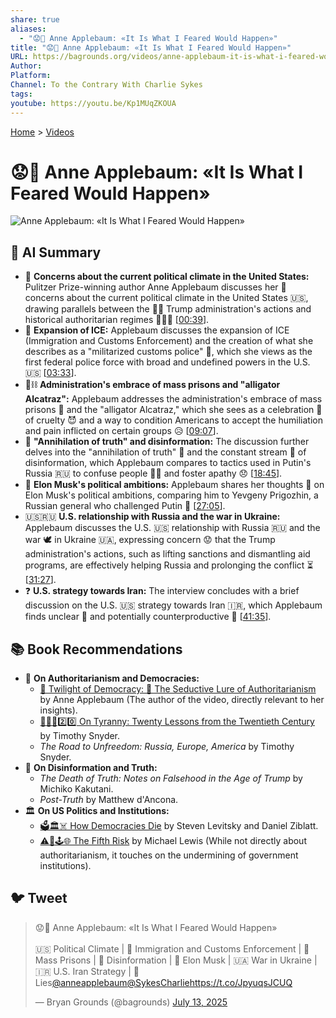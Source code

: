 ```yaml
---
share: true
aliases:
  - "😟🔮 Anne Applebaum: «It Is What I Feared Would Happen»"
title: "😟🔮 Anne Applebaum: «It Is What I Feared Would Happen»"
URL: https://bagrounds.org/videos/anne-applebaum-it-is-what-i-feared-would-happen
Author: 
Platform: 
Channel: To the Contrary With Charlie Sykes
tags: 
youtube: https://youtu.be/Kp1MUqZKOUA
---
```

[Home](../index.md) > [Videos](./index.md)  
# 😟🔮 Anne Applebaum: «It Is What I Feared Would Happen»  
![Anne Applebaum: «It Is What I Feared Would Happen»](https://youtu.be/Kp1MUqZKOUA)  
  
## 🤖 AI Summary  
* 🚨 **Concerns about the current political climate in the United States:** Pulitzer Prize-winning author Anne Applebaum discusses her 😬 concerns about the current political climate in the United States 🇺🇸, drawing parallels between the 👨‍⚖️ Trump administration's actions and historical authoritarian regimes 👑🚫📜 \[[00:39](http://www.youtube.com/watch?v=Kp1MUqZKOUA&t=39)\].  
* 🛂 **Expansion of ICE:** Applebaum discusses the expansion of ICE (Immigration and Customs Enforcement) and the creation of what she describes as a "militarized customs police" 👮, which she views as the first federal police force with broad and undefined powers in the U.S. 🇺🇸 \[[03:33](http://www.youtube.com/watch?v=Kp1MUqZKOUA&t=213)\].  
* 🐊⛓️ **Administration's embrace of mass prisons and "alligator Alcatraz":** Applebaum addresses the administration's embrace of mass prisons 🏢 and the "alligator Alcatraz," which she sees as a celebration 🎉 of cruelty 😈 and a way to condition Americans to accept the humiliation and pain inflicted on certain groups 😥 \[[09:07](http://www.youtube.com/watch?v=Kp1MUqZKOUA&t=547)\].  
* 🤥 **"Annihilation of truth" and disinformation:** The discussion further delves into the "annihilation of truth" 🚫 and the constant stream 🌊 of disinformation, which Applebaum compares to tactics used in Putin's Russia 🇷🇺 to confuse people 😵‍💫 and foster apathy 😞 \[[18:45](http://www.youtube.com/watch?v=Kp1MUqZKOUA&t=1125)\].  
* 🚀 **Elon Musk's political ambitions:** Applebaum shares her thoughts 💭 on Elon Musk's political ambitions, comparing him to Yevgeny Prigozhin, a Russian general who challenged Putin 🤼 \[[27:05](http://www.youtube.com/watch?v=Kp1MUqZKOUA&t=1625)\].  
* 🇺🇸🇷🇺 **U.S. relationship with Russia and the war in Ukraine:** Applebaum discusses the U.S. 🇺🇸 relationship with Russia 🇷🇺 and the war 🕊️ in Ukraine 🇺🇦, expressing concern 😟 that the Trump administration's actions, such as lifting sanctions and dismantling aid programs, are effectively helping Russia and prolonging the conflict ⏳ \[[31:27](http://www.youtube.com/watch?v=Kp1MUqZKOUA&t=1887)\].  
* ❓ **U.S. strategy towards Iran:** The interview concludes with a brief discussion on the U.S. 🇺🇸 strategy towards Iran 🇮🇷, which Applebaum finds unclear 🤔 and potentially counterproductive 🤕 \[[41:35](http://www.youtube.com/watch?v=Kp1MUqZKOUA&t=2495)\].  
  
## 📚 Book Recommendations  
* 📖 **On Authoritarianism and Democracies:**  
    * [🥀 Twilight of Democracy: 🐍 The Seductive Lure of Authoritarianism](../books/twilight-of-democracy.md) by Anne Applebaum (The author of the video, directly relevant to her insights).  
    * [👑🚫📜2️⃣0️⃣ On Tyranny: Twenty Lessons from the Twentieth Century](../books/on-tyranny.md) by Timothy Snyder.  
    * *The Road to Unfreedom: Russia, Europe, America* by Timothy Snyder.  
* 📰 **On Disinformation and Truth:**  
    * *The Death of Truth: Notes on Falsehood in the Age of Trump* by Michiko Kakutani.  
    * *Post-Truth* by Matthew d'Ancona.  
* 🏛️ **On US Politics and Institutions:**  
    * [🗳️🏛️☠️ How Democracies Die](../books/how-democracies-die.md) by Steven Levitsky and Daniel Ziblatt.  
    * [⚠️🥴🕹️🌐 The Fifth Risk](../books/the-fifth-risk.md) by Michael Lewis (While not directly about authoritarianism, it touches on the undermining of government institutions).  
  
## 🐦 Tweet  
<blockquote class="twitter-tweet" data-theme="dark"><p lang="en" dir="ltr">😟🔮 Anne Applebaum: «It Is What I Feared Would Happen»<br><br>🇺🇸 Political Climate | 👮 Immigration and Customs Enforcement | 🏢 Mass Prisons | 🚫 Disinformation | 🚀 Elon Musk | 🇺🇦 War in Ukraine | 🇮🇷 U.S. Iran Strategy | 🤥 Lies<a href="https://twitter.com/anneapplebaum?ref_src=twsrc%5Etfw">@anneapplebaum</a><a href="https://twitter.com/SykesCharlie?ref_src=twsrc%5Etfw">@SykesCharlie</a><a href="https://t.co/JpyuqsJCUQ">https://t.co/JpyuqsJCUQ</a></p>&mdash; Bryan Grounds (@bagrounds) <a href="https://twitter.com/bagrounds/status/1944216740805951962?ref_src=twsrc%5Etfw">July 13, 2025</a></blockquote> <script async src="https://platform.twitter.com/widgets.js" charset="utf-8"></script>